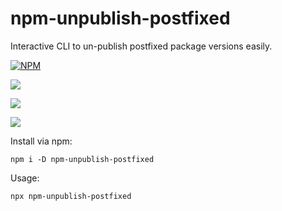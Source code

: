# npm-unpublish-postfixed
Interactive CLI to un-publish postfixed package versions easily.


[![NPM](https://nodei.co/npm/npm-unpublish-postfixed.png)](https://npmjs.org/package/npm-unpublish-postfixed)


![](https://s226vla.storage.yandex.net/rdisk/d9d35c8942732e6655c4476b56138bc33d60b6c16deafcc64443bc66160c84a1/61d732f9/rGI_ZFj6ma_F545r86wAMYSXFAHbYOiWEeKOv2mqmyCLIQFroU9tmoQ4llJYV9ZmJ9XcxGTkpCL_dOvOuNB-0Q==?uid=0&filename=npm-unpublish-1.jpg&disposition=inline&hash=&limit=0&content_type=image%2Fjpeg&owner_uid=0&fsize=448219&hid=565f4d96fe0ce0849c3826895299022e&media_type=image&tknv=v2&etag=7c91a4bbdfca380c5eff518800184f0c&rtoken=qrYRQjwTgO5M&force_default=no&ycrid=na-02328bf55f5e8fde91db89fc0581ed95-downloader5h&ts=5d4eded87f040&s=114d4c72e1a8c1da3297a67d4700e4c3e0a653274b7c0eb7478c49be67a43110&pb=U2FsdGVkX1_82Zow6gJ83sChSZDxHkKdAAZNDypIy09damHAFqZs8Jdcr1mKdJmdXU6yaizB5rXPWSkzyRvekfBkFK36-m1fUhQlBwjttLM)

![](https://s257vla.storage.yandex.net/rdisk/9dcaa1bea9b1815a1645fee6eedbf9515a52272418403f4dd4ee35b163849cdc/61d7334c/rGI_ZFj6ma_F545r86wAMUzCYBjsNT_1VGjhHUikJAP04BqKAkiyptBLgaBxbhwgoCbkiM57LsdF-sWh1trn1w==?uid=0&filename=npm-unpublish-2.jpg&disposition=inline&hash=&limit=0&content_type=image%2Fjpeg&owner_uid=0&fsize=715405&hid=2ee813e2d212fa27923432aa286e66c8&media_type=image&tknv=v2&etag=0c3f45fc9d57962d61d6465fbc22370e&rtoken=rTAYkF80wC4z&force_default=no&ycrid=na-bdf32707b2630a85929e37cd57078802-downloader5h&ts=5d4edf27a6b00&s=d43526490278d9b19cf02777ef7f8e870edab7f48dd22b0358992e1800d5b0a5&pb=U2FsdGVkX197NUb0LPKNh-jI_ZoFycyaLh2uvIPvm_FhYlYLSg29hul1UL4VIsRyi_VanrvufEKzFxnbmCByCVaBYJTkVJaxSEFZjiFhlDM)

![](https://s653sas.storage.yandex.net/rdisk/3e714c0613412ceac82cc218708001dab55c9e40d397f4a48ef864d34336e9d4/61d73383/rGI_ZFj6ma_F545r86wAMdaA1-eX2bKaNGFqaPwrq_bvW3EZqvbeZJpGKrKwC2WeZ2bRg1o64ID_oB3JbGq1aA==?uid=0&filename=npm-unpublish-3.jpg&disposition=inline&hash=&limit=0&content_type=image%2Fjpeg&owner_uid=0&fsize=827711&hid=685875d143f093c262f66b8bec889ec6&media_type=image&tknv=v2&etag=9eca5002decdcdbc7293494b6c4b6a80&rtoken=RAelTDMJTVGf&force_default=no&ycrid=na-c0593b4739361f83a6855def624573b7-downloader5h&ts=5d4edf5c1a6c0&s=ebc45c40c3a3e9939369bbc116c5879fbfa9860f392e64b1ca6187e31ae58b47&pb=U2FsdGVkX1_Z8ez32sGqRY31uMtSaWFPiiNkdyjOnZ-s28mqcilpGfd-u3HXOWCrxjfK6HOHSNadFZB2VKHso9rli7b-Kip2DqMzyxHnLms)


Install via npm:

    npm i -D npm-unpublish-postfixed

Usage:

    npx npm-unpublish-postfixed
